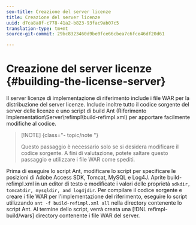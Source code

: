 ```yaml
---
seo-title: Creazione del server licenze
title: Creazione del server licenze
uuid: d7ca8a8f-c778-41a2-b823-93fac9ab07c5
translation-type: tm+mt
source-git-commit: 29bc8323460d9be0fce66cbea7c6fce46df20d61

---
```



# Creazione del server licenze {#building-the-license-server}

Il server licenze di implementazione di riferimento include i file WAR per la distribuzione del server licenze. Include inoltre tutto il codice sorgente del server delle licenze e uno script di build Ant (Riferimento Implementation\Server\refimpl\build-refimpl.xml) per apportare facilmente modifiche al codice.

>[!NOTE] {class=&quot;- topic/note &quot;}
>
>Questo passaggio è necessario solo se si desidera modificare il codice sorgente. A fini di valutazione, potete saltare questo passaggio e utilizzare i file WAR come spediti.

Prima di eseguire lo script Ant, modificare lo script per specificare le posizioni di Adobe Access SDK, Tomcat, MySQL e Log4J. Aprite build-refimpl.xml in un editor di testo e modificate i valori delle proprietà `sdkdir, tomcatdir, mysqldir, and log4jdir`. Per compilare il codice sorgente e creare i file WAR per l&#39;implementazione del riferimento, eseguire lo script utilizzando `ant -f build-refimpl.xml all` nella directory contenente lo script Ant. Al termine dello script, verrà creata una [!DNL refimpl-build/wars] directory contenente i file WAR del server.
